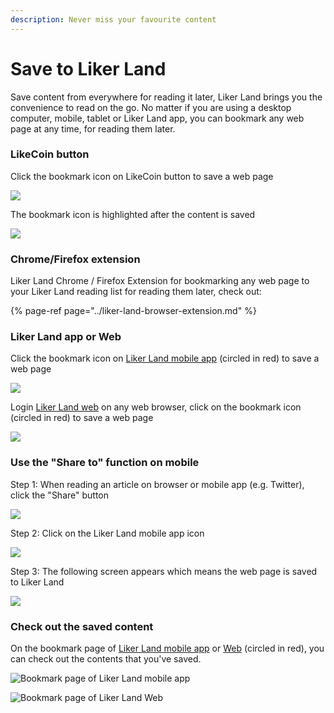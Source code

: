 ```yaml
---
description: Never miss your favourite content
---
```


# Save to Liker Land

Save content from everywhere for reading it later, Liker Land brings you the convenience to read on the go. No matter if you are using a desktop computer, mobile, tablet or Liker Land app, you can bookmark any web page at any time, for reading them later.

### LikeCoin button

Click the bookmark icon on LikeCoin button to save a web page 

![](https://gblobscdn.gitbook.com/assets%2F-LL4mdaVjNgL6A1--PV0%2F-MEzlcNlvHVFcqOGC6i-%2F-MEzmfs1y2Bu6aSNXtOt%2Flikecoin-button-save-later-1.png?alt=media&token=a0c2a48f-e16e-4593-a31e-51d7a88c1775)

The bookmark icon is highlighted after the content is saved

![](https://gblobscdn.gitbook.com/assets%2F-LL4mdaVjNgL6A1--PV0%2F-MEzlcNlvHVFcqOGC6i-%2F-MEzn2lmYkFkrfjLxUFp%2Flikecoin-button-save-later-2.png?alt=media&token=f540cd5e-a96c-456f-8c1f-9eda5ff8563a)

### Chrome/Firefox extension <a id="shi-yong-chromefirefox-cha-jian-shou-cang-wang-ye"></a>

Liker Land Chrome / Firefox Extension for bookmarking any web page to your Liker Land reading list for reading them later, check out:

{% page-ref page="../liker-land-browser-extension.md" %}

### Liker Land app or Web <a id="zai-liker-land-shou-ji-ying-yong-cheng-shi-huo-liker-land-wang-ye-ban-shou-cang-wang-ye"></a>

Click the bookmark icon on [Liker Land mobile app](https://docs.like.co/user-guide/liker-land/discovering-contents) \(circled in red\) to save a web page

![](https://gblobscdn.gitbook.com/assets%2F-LL4mdaVjNgL6A1--PV0%2F-MF-OVYpFPbRnoWiNRda%2F-MF-STG0KhQlR5KB3n_S%2Flikecoin-button-save-later-5.png?alt=media&token=44c8167f-2357-4bb7-bcb5-3e7600ed262c)

Login [Liker Land web](https://docs.like.co/user-guide/liker-land/liker-land-web) on any web browser, click on the bookmark icon \(circled in red\) to save a web page

![](https://gblobscdn.gitbook.com/assets%2F-LL4mdaVjNgL6A1--PV0%2F-MF-TwUtuaY5M6AifFj5%2F-MF-WSebrDn8cio9G2i2%2Flikecoin-button-save-later-3.png?alt=media&token=9349477b-d3be-4365-9741-cf4421e28573)

### Use the "Share to" function on mobile

Step 1: When reading an article on browser or mobile app \(e.g. Twitter\), click the "Share" button

![](https://gblobscdn.gitbook.com/assets%2F-LL4mdaVjNgL6A1--PV0%2F-MF-k0N8KQO1RK3mjec0%2F-MF-n53DS3rtisxWw5HN%2Flikecoin-button-save-later-6.png?alt=media&token=93a0a381-1837-425b-8877-f2a8eef2a694)

Step 2: Click on the Liker Land mobile app icon

![](https://gblobscdn.gitbook.com/assets%2F-LL4mdaVjNgL6A1--PV0%2F-MF-k0N8KQO1RK3mjec0%2F-MF-nBS9AEUzIBmkOgL2%2Flikecoin-button-save-later-7.png?alt=media&token=9a88e7d5-ec9a-4350-b4a0-12133e47a35d)

Step 3: The following screen appears which means the web page is saved to Liker Land

![](https://gblobscdn.gitbook.com/assets%2F-LL4mdaVjNgL6A1--PV0%2F-MF-k0N8KQO1RK3mjec0%2F-MF-nKi0-4O7XXTIOb2l%2Flikecoin-button-save-later-8.png?alt=media&token=2bcb27be-8642-48d8-818b-89363e7488a0)

### Check out the saved content <a id="cha-kan-yi-shou-cang-nei-rong"></a>

On the bookmark page of [Liker Land mobile app](https://docs.like.co/user-guide/liker-land/discovering-contents) or [Web](https://docs.like.co/user-guide/liker-land/liker-land-web) \(circled in red\), you can check out the contents that you've saved.

![Bookmark page of Liker Land mobile app](https://gblobscdn.gitbook.com/assets%2F-LL4mdaVjNgL6A1--PV0%2F-MA_vSa1iGM7QZFeEfyS%2F-MA_xM0d5g8YL2MOZM5_%2FIMG_0816.jpg?alt=media&token=064d6f01-f6c7-41ff-9c49-f39f261a5457)

![Bookmark page of Liker Land Web](https://gblobscdn.gitbook.com/assets%2F-LL4mdaVjNgL6A1--PV0%2F-MF-TwUtuaY5M6AifFj5%2F-MF-X98GpBX55N_XFdc9%2Flikecoin-button-save-later-4.png?alt=media&token=73c32c4b-97b8-4663-96a2-73e8fb38bb64)

